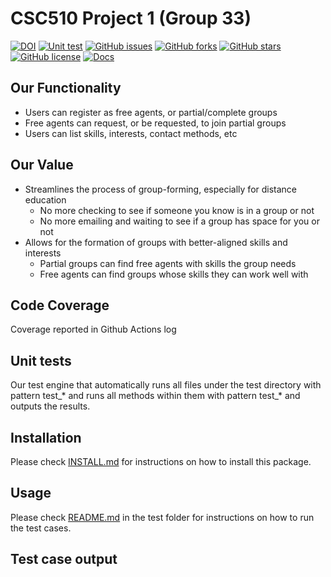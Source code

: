 # CSC510 Project 1 (Group 33)


[![DOI](https://zenodo.org/badge/DOI/10.5281/zenodo.7033329.svg)](https://doi.org/10.5281/zenodo.7033329)
[![Unit test](https://github.com/sreedhara-aneesh/csc510-fall22-hw-g33/actions/workflows/unit-test.yml/badge.svg)](https://github.com/sreedhara-aneesh/csc510-fall22-hw-g33/actions/workflows/unit-test.yml)
[![GitHub issues](https://img.shields.io/github/issues/sreedhara-aneesh/csc510-fall22-hw-g33)](https://github.com/sreedhara-aneesh/csc510-fall22-hw-g33/issues)
[![GitHub forks](https://img.shields.io/github/forks/sreedhara-aneesh/csc510-fall22-hw-g33)](https://github.com/sreedhara-aneesh/csc510-fall22-hw-g33/network/members)
[![GitHub stars](https://img.shields.io/github/stars/sreedhara-aneesh/csc510-fall22-hw-g33)](https://github.com/sreedhara-aneesh/csc510-fall22-hw-g33/stargazers)
[![GitHub license](https://img.shields.io/github/license/sreedhara-aneesh/csc510-fall22-hw-g33)](https://github.com/sreedhara-aneesh/csc510-fall22-hw-g33/blob/main/LICENSE.md)
[![Docs](https://img.shields.io/badge/Read_Documentation-blue.svg)](https://sreedhara-aneesh.github.io/csc510-fall22-hw-g33/docs/src.html)

## Our Functionality
- Users can register as free agents, or partial/complete groups
- Free agents can request, or be requested, to join partial groups
- Users can list skills, interests, contact methods, etc

## Our Value
- Streamlines the process of group-forming, especially for distance education
    - No more checking to see if someone you know is in a group or not
    - No more emailing and waiting to see if a group has space for you or not
- Allows for the formation of groups with better-aligned skills and interests
    - Partial groups can find free agents with skills the group needs
    - Free agents can find groups whose skills they can work well with


## Code Coverage

Coverage reported in Github Actions log 

## Unit tests

Our test engine that automatically runs all files under the test directory with pattern test_* and runs all methods within them with pattern test_* and outputs the results.

## Installation

Please check [INSTALL.md](INSTALL.md) for instructions on how to install this package. 

## Usage

Please check [README.md](test/README.md) in the test folder for instructions on how to run the test cases.

## Test case output 
